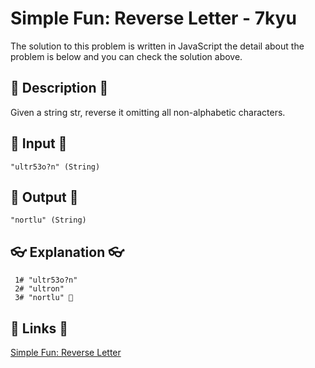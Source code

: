# Simple Fun: Reverse Letter - 7kyu

The solution to this problem is written in JavaScript the detail about the problem is below and you can check the solution above.

## 💬 Description 💬

Given a string str, reverse it omitting all non-alphabetic characters.

## 🥚 Input 🥚

```
"ultr53o?n" (String)
```

## 🐣 Output 🐣

```
"nortlu" (String)
```

## 👓 Explanation 👓

```
 1# "ultr53o?n"
 2# "ultron"
 3# "nortlu" 🎉
```

## 🔗 Links 🔗

[Simple Fun: Reverse Letter](https://www.codewars.com/kata/58b8c94b7df3f116eb00005b)
